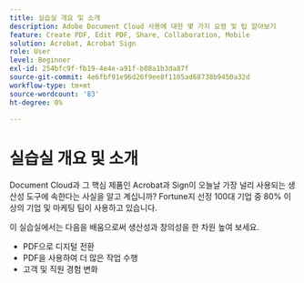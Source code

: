 ```yaml
---
title: 실습실 개요 및 소개
description: Adobe Document Cloud 사용에 대한 몇 가지 요령 및 팁 알아보기
feature: Create PDF, Edit PDF, Share, Collaboration, Mobile
solution: Acrobat, Acrobat Sign
role: User
level: Beginner
exl-id: 254bfc9f-fb19-4e4e-a91f-b08a1b3da87f
source-git-commit: 4e6fbf91e96d26f9ee8f1105ad68738b9450a32d
workflow-type: tm+mt
source-wordcount: '83'
ht-degree: 0%

---
```


# 실습실 개요 및 소개

Document Cloud과 그 핵심 제품인 Acrobat과 Sign이 오늘날 가장 널리 사용되는 생산성 도구에 속한다는 사실을 알고 계십니까? Fortune지 선정 100대 기업 중 80% 이상의 기업 및 마케팅 팀이 사용하고 있습니다.

이 실습실에서는 다음을 배움으로써 생산성과 창의성을 한 차원 높여 보세요.

* PDF으로 디지털 전환
* PDF을 사용하여 더 많은 작업 수행
* 고객 및 직원 경험 변화
